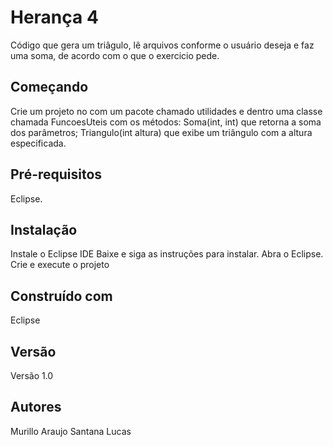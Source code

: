 # Herança 4
Código que gera um triâgulo, lê arquivos conforme o usuário deseja e faz uma soma, de acordo com o que o exercicio pede.

## Começando
Crie um projeto no com um pacote chamado utilidades e dentro uma classe chamada FuncoesUteis com os métodos:
Soma(int, int) que retorna a soma dos parâmetros;
Triangulo(int altura) que exibe um triângulo com a altura especificada. 

## Pré-requisitos
Eclipse.

## Instalação
Instale o Eclipse IDE 
Baixe e siga as instruções para instalar. 
Abra o Eclipse. 
Crie e execute o projeto

## Construído com
Eclipse

## Versão
Versão 1.0

## Autores
Murillo Araujo Santana Lucas
